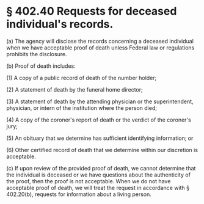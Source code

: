 # § 402.40   Requests for deceased individual's records.

(a) The agency will disclose the records concerning a deceased individual when we have acceptable proof of death unless Federal law or regulations prohibits the disclosure.


(b) Proof of death includes:


(1) A copy of a public record of death of the number holder;


(2) A statement of death by the funeral home director;


(3) A statement of death by the attending physician or the superintendent, physician, or intern of the institution where the person died;


(4) A copy of the coroner's report of death or the verdict of the coroner's jury;


(5) An obituary that we determine has sufficient identifying information; or


(6) Other certified record of death that we determine within our discretion is acceptable.


(c) If upon review of the provided proof of death, we cannot determine that the individual is deceased or we have questions about the authenticity of the proof, then the proof is not acceptable. When we do not have acceptable proof of death, we will treat the request in accordance with § 402.20(b), requests for information about a living person.






